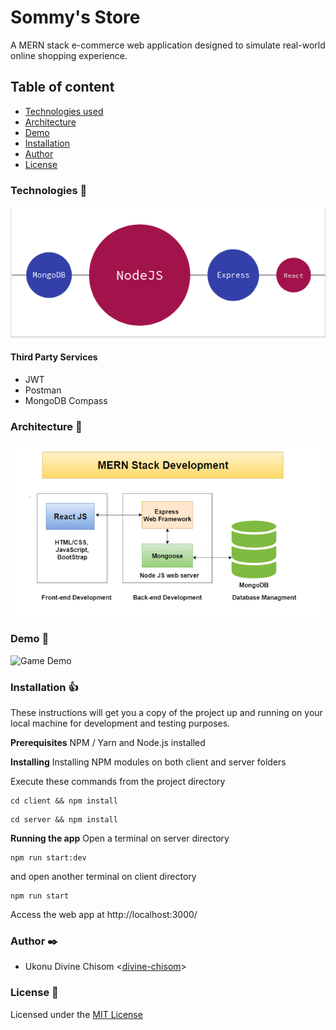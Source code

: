 # Sommy's Store
A MERN stack e-commerce web application designed to simulate real-world online shopping experience.

## Table of content
* [Technologies used](#technologies-speech_balloon)
* [Architecture](#architecture-couple)
* [Demo](#demo-running)
* [Installation](#installation-thumbsup)
* [Author](#author-black_nib)
* [License](#license-pray)

### Technologies :speech_balloon:
![Technologies](README_assets/technologies.png)
#### Third Party Services 
* JWT
* Postman
* MongoDB Compass


### Architecture :couple:
![Architecture](README_assets/architecture.png)

### Demo :running:
![Game Demo](README_assets/demo.gif)

### Installation :thumbsup:
These instructions will get you a copy of the project up and running on your local machine for development and testing purposes.

**Prerequisites**
NPM / Yarn and Node.js installed

**Installing**
Installing NPM modules on both client and server folders

Execute these commands from the project directory
```
cd client && npm install
```
```
cd server && npm install
```
**Running the app**
Open a terminal on server directory
```
npm run start:dev
```
and open another terminal on client directory
```
npm run start
```
Access the web app at http://localhost:3000/

### Author :black_nib:

* Ukonu Divine Chisom <[divine-chisom](https://github.com/divine-chisom)>

### License :pray:
Licensed under the [MIT License](LICENSE)